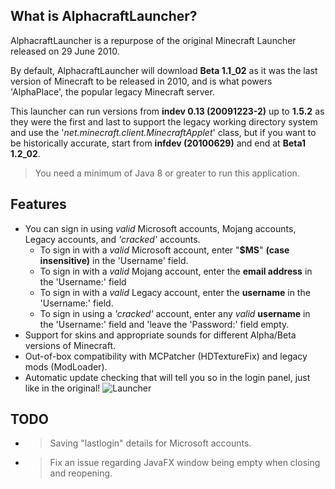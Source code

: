 ## What is AlphacraftLauncher?
AlphacraftLauncher is a repurpose of the original Minecraft Launcher released on 29 June 2010.

By default, AlphacraftLauncher will download **Beta 1.1_02** as it was the last version of Minecraft to be released in 2010, and is what powers 'AlphaPlace', the popular legacy Minecraft server. 

This launcher can run versions from **indev 0.13 (20091223-2)** up to **1.5.2** as they were the first and last to support the legacy working directory system and use the '*net.minecraft.client.MinecraftApplet*' class, but if you want to be historically accurate, start from **infdev (20100629)** and end at **Beta1 1.2_02**.

> You need a minimum of Java 8 or greater to run this application.

## Features
- You can sign in using *valid* Microsoft accounts, Mojang accounts, Legacy accounts, and *'cracked'* accounts.
  - To sign in with a *valid* Microsoft account, enter "**$MS**" **(case insensitive)** in the 'Username' field.
  - To sign in with a *valid* Mojang account, enter the **email address** in the 'Username:' field
  - To sign in with a *valid* Legacy account, enter the **username** in the 'Username:' field.
  - To sign in using a *'cracked'* account, enter any *valid* **username** in the 'Username:' field and 'leave the 'Password:' field empty.
- Support for skins and appropriate sounds for different Alpha/Beta versions of Minecraft.
- Out-of-box compatibility with MCPatcher (HDTextureFix) and legacy mods (ModLoader).
- Automatic update checking that will tell you so in the login panel, just like in the original!
![Launcher](https://i.imgur.com/CNB25rv.png)

## TODO
- >Saving "lastlogin" details for Microsoft accounts.
- >Fix an issue regarding JavaFX window being empty when closing and reopening.
